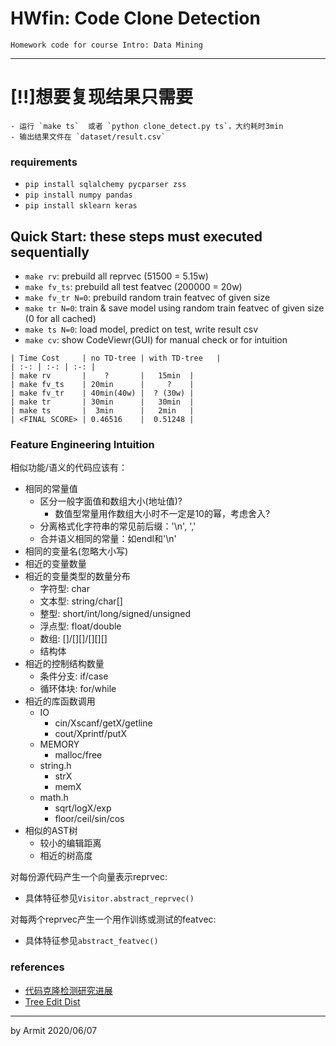 # HWfin: Code Clone Detection

    Homework code for course Intro: Data Mining

----

# [!!]想要复现结果只需要

    - 运行 `make ts`  或者 `python clone_detect.py ts`，大约耗时3min
    - 输出结果文件在 `dataset/result.csv`

### requirements

  - `pip install sqlalchemy pycparser zss`
  - `pip install numpy pandas`
  - `pip install sklearn keras`

## Quick Start: these steps must executed sequentially

  - `make rv`: prebuild all reprvec (51500 = 5.15w)
  - `make fv_ts`: prebuild all test featvec (200000 = 20w)
  - `make fv_tr N=0`: prebuild random train featvec of given size
  - `make tr N=0`: train & save model using random train featvec of given size (0 for all cached)
  - `make ts N=0`: load model, predict on test, write result csv
  - `make cv`: show CodeViewr(GUI) for manual check or for intuition

```
| Time Cost     | no TD-tree | with TD-tree   | 
| :-: | :-: | :-: |
| make rv       |    ?       |   15min  |
| make fv_ts    | 20min      |     ?    |
| make fv_tr    | 40min(40w) |  ? (30w) |
| make tr       | 30min      |   30min  |
| make ts       |  3min      |   2min   |
| <FINAL SCORE> | 0.46516    |  0.51248 |
```

### Feature Engineering Intuition

相似功能/语义的代码应该有：

  - 相同的常量值
    - 区分一般字面值和数组大小(地址值)?
      - 数值型常量用作数组大小时不一定是10的幂，考虑舍入?
    - 分离格式化字符串的常见前后缀：'\n', ','
    - 合并语义相同的常量：如endl和'\n'
  - 相同的变量名(忽略大小写)
  - 相近的变量数量
  - 相近的变量类型的数量分布
    - 字符型: char
    - 文本型: string/char[]
    - 整型: short/int/long/signed/unsigned
    - 浮点型: float/double
    - 数组: []/[][]/[][][]
    - 结构体
  - 相近的控制结构数量
    - 条件分支: if/case
    - 循环体块: for/while
  - 相近的库函数调用
    - IO
      - cin/Xscanf/getX/getline
      - cout/Xprintf/putX
    - MEMORY
      - malloc/free
    - string.h
      - strX
      - memX
    - math.h
      - sqrt/logX/exp
      - floor/ceil/sin/cos
  - 相似的AST树
    - 较小的编辑距离
    - 相近的树高度

对每份源代码产生一个向量表示reprvec:

  - 具体特征参见`Visitor.abstract_reprvec()`

对每两个reprvec产生一个用作训练或测试的featvec:

  - 具体特征参见`abstract_featvec()`

### references

 - [代码克隆检测研究进展](http://www.jos.org.cn/html/2019/4/5711.htm)
 - [Tree Edit Dist](https://github.com/timtadh/zhang-shasha)

----

by Armit
2020/06/07 

